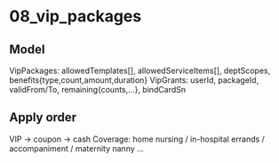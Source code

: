 # 08_vip_packages

## Model
VipPackages: allowedTemplates[], allowedServiceItems[], deptScopes, benefits{type,count,amount,duration}
VipGrants: userId, packageId, validFrom/To, remaining{counts,...}, bindCardSn

## Apply order
VIP → coupon → cash
Coverage: home nursing / in-hospital errands / accompaniment / maternity nanny ...
